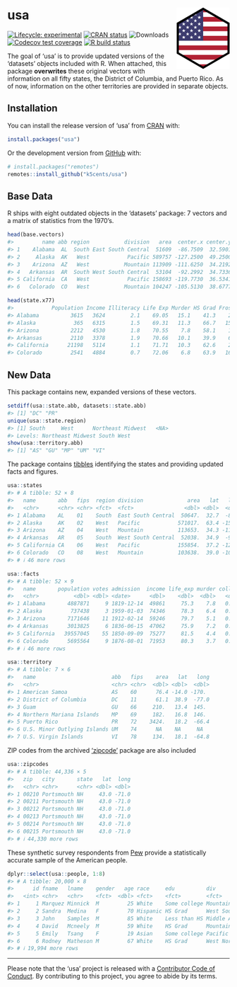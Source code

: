 
<!-- README.md is generated from README.Rmd. Please edit that file -->

# usa <a href='https://k5cents.github.io/usa/'><img src='man/figures/logo.png' align="right" height="139" /></a>

<!-- badges: start -->

[![Lifecycle:
experimental](https://img.shields.io/badge/lifecycle-maturing-blue.svg)](https://lifecycle.r-lib.org/articles/stages.html#experimental)
[![CRAN
status](https://www.r-pkg.org/badges/version/usa)](https://CRAN.R-project.org/package=usa)
![Downloads](https://cranlogs.r-pkg.org/badges/grand-total/usa)
[![Codecov test
coverage](https://codecov.io/gh/k5cents/usa/graph/badge.svg?token=ubolhKW81u)](https://app.codecov.io/gh/k5cents/usa?branch=master)
[![R build
status](https://github.com/k5cents/usa/workflows/R-CMD-check/badge.svg)](https://github.com/k5cents/usa/actions)
<!-- badges: end -->

The goal of ‘usa’ is to provide updated versions of the ‘datasets’
objects included with R. When attached, this package **overwrites**
these original vectors with information on all fifty states, the
District of Columbia, and Puerto Rico. As of now, information on the
other territories are provided in separate objects.

## Installation

You can install the release version of ‘usa’ from
[CRAN](https://cran.r-project.org/package=usa) with:

``` r
install.packages("usa")
```

Or the development version from [GitHub](https://github.com/k5cents/usa)
with:

``` r
# install.packages("remotes")
remotes::install_github("k5cents/usa")
```

## Base Data

R ships with eight outdated objects in the ‘datasets’ package: 7 vectors
and a matrix of statistics from the 1970’s.

``` r
head(base.vectors)
#>         name abb region           division   area  center.x center.y
#> 1    Alabama  AL  South East South Central  51609  -86.7509  32.5901
#> 2     Alaska  AK   West            Pacific 589757 -127.2500  49.2500
#> 3    Arizona  AZ   West           Mountain 113909 -111.6250  34.2192
#> 4   Arkansas  AR  South West South Central  53104  -92.2992  34.7336
#> 5 California  CA   West            Pacific 158693 -119.7730  36.5341
#> 6   Colorado  CO   West           Mountain 104247 -105.5130  38.6777
```

``` r
head(state.x77)
#>            Population Income Illiteracy Life Exp Murder HS Grad Frost   Area
#> Alabama          3615   3624        2.1    69.05   15.1    41.3    20  50708
#> Alaska            365   6315        1.5    69.31   11.3    66.7   152 566432
#> Arizona          2212   4530        1.8    70.55    7.8    58.1    15 113417
#> Arkansas         2110   3378        1.9    70.66   10.1    39.9    65  51945
#> California      21198   5114        1.1    71.71   10.3    62.6    20 156361
#> Colorado         2541   4884        0.7    72.06    6.8    63.9   166 103766
```

## New Data

This package contains new, expanded versions of these vectors.

``` r
setdiff(usa::state.abb, datasets::state.abb)
#> [1] "DC" "PR"
unique(usa::state.region)
#> [1] South     West      Northeast Midwest   <NA>     
#> Levels: Northeast Midwest South West
show(usa::territory.abb)
#> [1] "AS" "GU" "MP" "UM" "VI"
```

The package contains [tibbles](https://tibble.tidyverse.org/)
identifying the states and providing updated facts and figures.

``` r
usa::states
#> # A tibble: 52 × 8
#>   name       abb   fips  region division              area   lat   long
#>   <chr>      <chr> <chr> <fct>  <fct>                <dbl> <dbl>  <dbl>
#> 1 Alabama    AL    01    South  East South Central  50647.  32.7  -86.8
#> 2 Alaska     AK    02    West   Pacific            571017.  63.4 -153. 
#> 3 Arizona    AZ    04    West   Mountain           113653.  34.3 -112. 
#> 4 Arkansas   AR    05    South  West South Central  52038.  34.9  -92.4
#> 5 California CA    06    West   Pacific            155854.  37.2 -120. 
#> 6 Colorado   CO    08    West   Mountain           103638.  39.0 -106. 
#> # ℹ 46 more rows
```

``` r
usa::facts
#> # A tibble: 52 × 9
#>   name       population votes admission  income life_exp murder college  heat
#>   <chr>           <dbl> <dbl> <date>      <dbl>    <dbl>  <dbl>   <dbl> <dbl>
#> 1 Alabama       4887871     9 1819-12-14  49861     75.3    7.8   0.234 65.9 
#> 2 Alaska         737438     3 1959-01-03  74346     78.3    6.4   0.271  0.37
#> 3 Arizona       7171646    11 1912-02-14  59246     79.7    5.1   0.271 73.6 
#> 4 Arkansas      3013825     6 1836-06-15  47062     75.9    7.2   0.214 62.4 
#> 5 California   39557045    55 1850-09-09  75277     81.5    4.4   0.314 38.9 
#> 6 Colorado      5695564     9 1876-08-01  71953     80.3    3.7   0.384 15.5 
#> # ℹ 46 more rows
```

``` r
usa::territory
#> # A tibble: 7 × 6
#>   name                        abb   fips    area   lat   long
#>   <chr>                       <chr> <chr>  <dbl> <dbl>  <dbl>
#> 1 American Samoa              AS    60      76.4 -14.0 -170. 
#> 2 District of Columbia        DC    11      61.1  38.9  -77.0
#> 3 Guam                        GU    66     210.   13.4  145. 
#> 4 Northern Mariana Islands    MP    69     182.   16.8  146. 
#> 5 Puerto Rico                 PR    72    3424.   18.2  -66.4
#> 6 U.S. Minor Outlying Islands UM    74      NA    NA     NA  
#> 7 U.S. Virgin Islands         VI    78     134.   18.1  -64.8
```

ZIP codes from the archived
[‘zipcode’](https://cran.r-project.org/package=zipcode) package are also
included

``` r
usa::zipcodes
#> # A tibble: 44,336 × 5
#>   zip   city       state   lat  long
#>   <chr> <chr>      <chr> <dbl> <dbl>
#> 1 00210 Portsmouth NH     43.0 -71.0
#> 2 00211 Portsmouth NH     43.0 -71.0
#> 3 00212 Portsmouth NH     43.0 -71.0
#> 4 00213 Portsmouth NH     43.0 -71.0
#> 5 00214 Portsmouth NH     43.0 -71.0
#> 6 00215 Portsmouth NH     43.0 -71.0
#> # ℹ 44,330 more rows
```

These synthetic survey respondents from
[Pew](https://www.pewresearch.org/methods/2018/01/26/for-weighting-online-opt-in-samples-what-matters-most/)
provide a statistically accurate sample of the American people.

``` r
dplyr::select(usa::people, 1:8)
#> # A tibble: 20,000 × 8
#>      id fname   lname    gender   age race     edu          div               
#>   <int> <chr>   <chr>    <fct>  <dbl> <fct>    <fct>        <fct>             
#> 1     1 Marquez Minnick  M         25 White    Some college Mountain          
#> 2     2 Sandra  Medina   F         70 Hispanic HS Grad      West South Central
#> 3     3 John    Samples  M         85 White    Less than HS Middle Atlantic   
#> 4     4 David   Mcneely  M         59 White    HS Grad      Mountain          
#> 5     5 Emily   Tsang    F         19 Asian    Some college Pacific           
#> 6     6 Rodney  Matheson M         67 White    HS Grad      West North Central
#> # ℹ 19,994 more rows
```

------------------------------------------------------------------------

Please note that the ‘usa’ project is released with a [Contributor Code
of Conduct](https://k5cents.github.io/usa/CODE_OF_CONDUCT.html). By
contributing to this project, you agree to abide by its terms.

<!-- refs: start -->
<!-- refs: end -->
